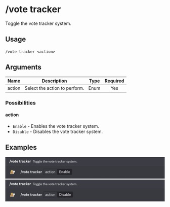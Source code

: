 # /vote tracker

Toggle the vote tracker system.

## Usage

```
/vote tracker <action>
```

## Arguments

| Name   | Description                   | Type | Required |
| :----: | :---------------------------: | :--: | :------: |
| action | Select the action to perform. | Enum | Yes      |

### Possibilities

<!-- tabs:start -->

#### **action**

- `Enable` - Enables the vote tracker system.
- `Disable` - Disables the vote tracker system.

<!-- tabs:end -->

## Examples

<img src="../../_media/examples/vote/tracker-0.png" class="rounded-corners">\
<img src="../../_media/examples/vote/tracker-1.png" class="rounded-corners">